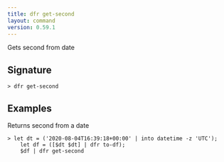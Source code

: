 ```yaml
---
title: dfr get-second
layout: command
version: 0.59.1
---
```


Gets second from date

## Signature

```> dfr get-second ```

## Examples

Returns second from a date
```shell
> let dt = ('2020-08-04T16:39:18+00:00' | into datetime -z 'UTC');
    let df = ([$dt $dt] | dfr to-df);
    $df | dfr get-second
```
